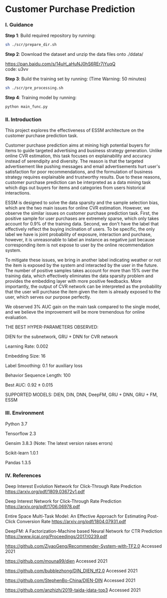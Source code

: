 # Customer Purchase Prediction
### I. Guidance
**Step 1**: Build required repository by running:
```bash
sh ./scr/prepare_dir.sh
```


**Step 2**: Download the dataset and unzip the data files onto ./ddata/

https://pan.baidu.com/s/14uH_aHuNJ0hS6REr7jYuqQ   
code: u3vv


**Step 3**: Build the training set by running:
(Time Warning: 50 minutes)
```bash
sh ./scr/pre_processing.sh
```

**Step  4**: Training model by running:
```bash
python main_func.py
```
### II. Introduction
This project explores the effectiveness of ESSM 
architecture on the customer purchase prediction task. 

Customer purchase prediction aims at mining high potential
buyers for items to guide targeted advertising and business strategy 
generation. Unlike online CVR estimation, this task focuses on explainability 
and accuracy instead of serendipity and diversity. The reason is that the 
targeted advertisement like pushing messages and email advertisements 
hurt user's satisfaction for poor recommendations, and the formulation of business 
strategy requires explainable and trustworthy 
results. Due to these reasons, customer purchase prediction 
can be interpreted as a data mining task which digs out buyers 
for items and categories from users historical interactions.

ESSM is designed to solve the data sparsity
and the sample selection bias, which are the two main
issues for online CVR estimation. However, we observe the similar issues on 
customer purchase prediction task. First, the positive sample for user purchases are 
extremely sparse, which only takes account for 0.9% of the training data. Second, 
we don't have the label that effectively reflect the buying inclination 
of users. To be specific, the only label we have is joint probability of exposure, interaction and 
purchase, however, it is unreasonable to label an instance as negative just because corresponding item 
is not expose to user by the online recommendation system.

To mitigate these issues, we bring in another label indicating weather or not the item is exposed by the 
system and interacted by the user in the future. The number of positive samples takes account for more than
15% over the training data, which effectively eliminates the data sparsity problem and provides 
the embedding layer with more positive feedbacks. More importantly, the output of CVR network can be interpreted as the probability that 
the user will purchase the item given the item is already exposed to the user, which serves our purpose perfectly.

We observed 3% AUC gain on the main task compared to the single model, and we believe the improvement will be more
tremendous for online evaluation.


THE BEST HYPER-PARAMETERS OBSERVED:

DIEN for the subnetwork, GRU + DNN for CVR network

Learning Rate: 0.002

Embedding Size: 16

Label Smoothing: 0.1 for auxiliary loss

Behavior Sequence Length: 100

Best AUC: 0.92 ± 0.015

SUPPORTED MODELS:
DIEN, DIN, DNN, DeepFM, GRU + DNN, GRU + FM, ESSM

### III. Environment
Python 3.7

Tensorflow 2.3

Gensim 3.8.3 (Note: The latest version raises errors)

Scikit-learn 1.0.1

Pandas 1.3.5

### IV. References
Deep Interest Evolution Network for Click-Through Rate Prediction https://arxiv.org/pdf/1809.03672v1.pdf

Deep Interest Network for Click-Through Rate Prediction https://arxiv.org/pdf/1706.06978.pdf

Entire Space Multi-Task Model: An Effective Approach for Estimating Post-Click Conversion Rate https://arxiv.org/pdf/1804.07931.pdf

DeepFM: A Factorization-Machine based Neural Network for CTR Prediction https://www.ijcai.org/Proceedings/2017/0239.pdf

https://github.com/ZiyaoGeng/Recommender-System-with-TF2.0 Accessed 2021

https://github.com/mouna99/dien  Accessed 2021

https://github.com/bubblezhong/DIN_DIEN_tf2.0  Accessed 2021

https://github.com/StephenBo-China/DIEN-DIN  Accessed 2021

https://github.com/anzhizh/2019-taida-jdata-top3  Accessed 2021

